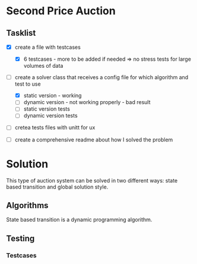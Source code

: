 # Second Price Auction

## Tasklist
- [x] create a file with testcases
	- [x] 6 testcases - more to be added if needed => no stress tests for large volumes of data
- [ ] create a solver class that receives a config file for which algorithm and test to use
	- [x] static version - working 
	- [ ] dynamic version - not working properly - bad result 
	- [ ] static version tests
	- [ ] dynamic version tests
- [ ] cretea tests files with unitt for ux
- [ ] create a comprehensive readme about how I solved the problem



# Solution

This type of auction system can be solved in two different ways: state based transition and global
solution style. 

## Algorithms 
State based transition is a dynamic programming algorithm.


## Testing
### Testcases


